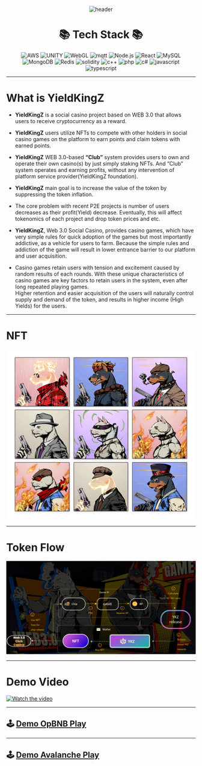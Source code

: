 
<div align="center">

![header](https://capsule-render.vercel.app/api?type=waving&color=auto&height=250&section=header&text=YieldKingZ&fontSize=90&animation=fadeIn&fontAlignY=30&desc=For%20Hackathons&descAlignY=53&descAlign=67)

# 📚 Tech Stack 📚
![AWS](https://img.shields.io/badge/AWS-232F3E?style=flat&logo=AmazonAWS&logoColor=white)  ![UNITY](https://img.shields.io/badge/Unity-FFFFFF?style=flat&logo=Unity&logoColor=white) ![WebGL](https://img.shields.io/badge/WebGL-990000?style=flat&logo=WebGL&logoColor=white) ![mqtt](https://img.shields.io/badge/MQTT-660066?style=flat&logo=mqtt&logoColor=white) ![Node.js](https://img.shields.io/badge/Node.js-339933?style=flat&logo=Node.js&logoColor=white) ![React](https://img.shields.io/badge/React-61DAFB?style=flat&logo=React&logoColor=white) ![MySQL](https://img.shields.io/badge/MySQL-4479A1?style=flat&logo=MySQL&logoColor=white) ![MongoDB](https://img.shields.io/badge/MongoDB-47A248?style=flat&logo=mongodb&logoColor=white)
![Redis](https://img.shields.io/badge/Redis-DC382D?style=flat&logo=redis&logoColor=white) ![solidity](https://img.shields.io/badge/Solidity-363636?style=flat&logo=Solidity&logoColor=white) ![c++](https://img.shields.io/badge/C++-00599C?style=flat&logo=cplusplus&logoColor=white) ![php](https://img.shields.io/badge/php-777BB4?style=flat&logo=php&logoColor=white) ![c#](https://img.shields.io/badge/C%23-239120?style=flat&logo=csharp&logoColor=white) ![javascript](https://img.shields.io/badge/JavaScript-F7DF1E?style=flat&logo=javascript&logoColor=white) ![typescript](https://img.shields.io/badge/TypeScript-3178C6?style=flat&logo=typescript&logoColor=white)
</div>

---
# What is YieldKingZ

- **YieldKingZ** is a social casino project based on WEB 3.0 that allows users to receive cryptocurrency as a reward. 
+ **YieldKingZ** users utilize NFTs to compete with other holders in social casino games on the platform to earn points and claim tokens with earned points.
- **YieldKingZ** WEB 3.0-based **“Club”** system provides users to own and operate their own casino(s) by just simply staking NFTs.  And “Club” system operates and earning profits, without any intervention of platform service provider(YieldKingZ foundation).
+ **YieldKingZ** main goal is to increase the value of the token by suppressing the token inflation.
- The core problem with recent P2E projects is number of users decreases as their profit(Yield) decrease.  Eventually, this will affect tokenomics of each project and drop token prices and etc.
+ **YieldKingZ**, Web 3.0 Social Casino, provides casino games, which have very simple rules for quick adoption of the games but most importantly addictive, as a vehicle for users to farm.  Because the simple rules and addiction of the game will result in lower entrance barrier to our platform and user acquisition.
- Casino games retain users with tension and excitement caused by random results of each rounds.  With these unique characteristics of casino games are key factors to retain users in the system, even after long repeated playing games.  
Higher retention and easier acquisition of the users will naturally control supply and demand of the token, and results in higher income (High Yields) for the users.

---
# NFT
<img src= "./images/nft.png">

---
# Token Flow
<img src= "./images/economy.png">

---
# Demo Video
[![Watch the video](https://img.youtube.com/vi/Cm17kFkI4ys/hqdefault.jpg)](https://www.youtube.com/embed/Cm17kFkI4ys)

---
## 🕹️ [Demo OpBNB Play](https://opbnb.yieldkingz.io)
---
## 🕹️ [Demo Avalanche Play](https://test.yieldkingz.io)




